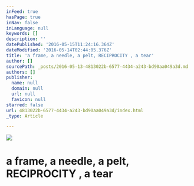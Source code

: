 ```yaml
---
inFeed: true
hasPage: true
inNav: false
inLanguage: null
keywords: []
description: ''
datePublished: '2016-05-15T11:24:16.364Z'
dateModified: '2016-05-14T02:44:05.376Z'
title: 'a frame, a needle, a pelt, RECIPROCITY , a tear'
author: []
sourcePath: _posts/2016-05-13-4813022b-6577-4434-a243-bd90aa049a3d.md
authors: []
publisher:
  name: null
  domain: null
  url: null
  favicon: null
starred: false
url: 4813022b-6577-4434-a243-bd90aa049a3d/index.html
_type: Article

---
```

![](https://the-grid-user-content.s3-us-west-2.amazonaws.com/87d2ce6f-a66f-47ed-bc03-13887990d7f5.jpg)

# a frame, a needle, a pelt, **RECIPROCITY** , a tear